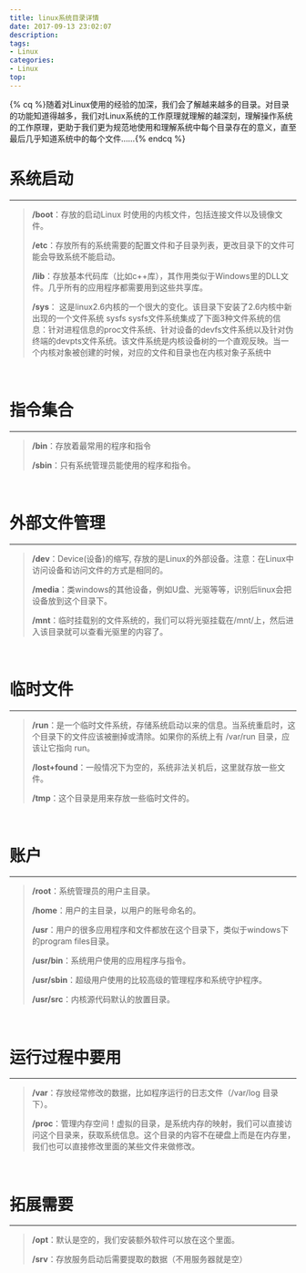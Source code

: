```yaml
---
title: linux系统目录详情
date: 2017-09-13 23:02:07
description: 
tags: 
- Linux
categories: 
- Linux
top:
---
```


{% cq %}随着对Linux使用的经验的加深，我们会了解越来越多的目录。对目录的功能知道得越多，我们对Linux系统的工作原理就理解的越深刻，理解操作系统的工作原理，更助于我们更为规范地使用和理解系统中每个目录存在的意义，直至最后几乎知道系统中的每个文件……{% endcq %}

<!-- more -->

# 系统启动

------

> **/boot**：存放的启动Linux 时使用的内核文件，包括连接文件以及镜像文件。 
>
> **/etc**：存放所有的系统需要的配置文件和子目录列表，更改目录下的文件可能会导致系统不能启动。 
>
> **/lib**：存放基本代码库（比如c++库），其作用类似于Windows里的DLL文件。几乎所有的应用程序都需要用到这些共享库。 
>
> **/sys**： 这是linux2.6内核的一个很大的变化。该目录下安装了2.6内核中新出现的一个文件系统 sysfs sysfs文件系统集成了下面3种文件系统的信息：针对进程信息的proc文件系统、针对设备的devfs文件系统以及针对伪终端的devpts文件系统。该文件系统是内核设备树的一个直观反映。当一个内核对象被创建的时候，对应的文件和目录也在内核对象子系统中 

<br>

# **指令集合**

------

> **/bin**：存放着最常用的程序和指令 
>
> **/sbin**：只有系统管理员能使用的程序和指令。

<br>

# **外部文件管理**

------

> **/dev**：Device(设备)的缩写, 存放的是Linux的外部设备。注意：在Linux中访问设备和访问文件的方式是相同的。 
>
> **/media**：类windows的其他设备，例如U盘、光驱等等，识别后linux会把设备放到这个目录下。 
>
> **/mnt**：临时挂载别的文件系统的，我们可以将光驱挂载在/mnt/上，然后进入该目录就可以查看光驱里的内容了。 

<br>

# **临时文件**

------

> **/run**：是一个临时文件系统，存储系统启动以来的信息。当系统重启时，这个目录下的文件应该被删掉或清除。如果你的系统上有 /var/run 目录，应该让它指向 run。 
>
> **/lost+found**：一般情况下为空的，系统非法关机后，这里就存放一些文件。 
>
> **/tmp**：这个目录是用来存放一些临时文件的。 

<br>

# **账户**

------

> **/root**：系统管理员的用户主目录。 
>
> **/home**：用户的主目录，以用户的账号命名的。 
>
> **/usr**：用户的很多应用程序和文件都放在这个目录下，类似于windows下的program files目录。 
>
> **/usr/bin**：系统用户使用的应用程序与指令。 
>
> **/usr/sbin**：超级用户使用的比较高级的管理程序和系统守护程序。 
>
> **/usr/src**：内核源代码默认的放置目录。 

<br>

# **运行过程中要用**

------

> **/var**：存放经常修改的数据，比如程序运行的日志文件（/var/log 目录下）。 
>
> **/proc**：管理内存空间！虚拟的目录，是系统内存的映射，我们可以直接访问这个目录来，获取系统信息。这个目录的内容不在硬盘上而是在内存里，我们也可以直接修改里面的某些文件来做修改。 

<br>

# **拓展需要**

------

> **/opt**：默认是空的，我们安装额外软件可以放在这个里面。 
>
> **/srv**：存放服务启动后需要提取的数据（不用服务器就是空） 